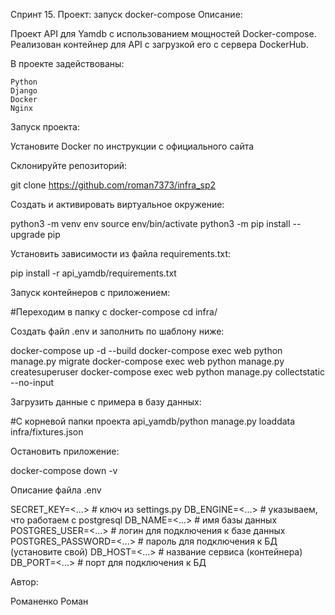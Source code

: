 Спринт 15. Проект: запуск docker-compose
Описание:

Проект API для Yamdb с использованием мощностей Docker-compose. Реализован контейнер для API с загрузкой его с сервера DockerHub.

В проекте задействованы:

    Python
    Django
    Docker
    Nginx

Запуск проекта:

Установите Docker по инструкции с официального сайта

Склонируйте репозиторий:

git clone https://github.com/roman7373/infra_sp2

Cоздать и активировать виртуальное окружение:

python3 -m venv env
source env/bin/activate
python3 -m pip install --upgrade pip

Установить зависимости из файла requirements.txt:

pip install -r api_yamdb/requirements.txt

Запуск контейнеров с приложением:

#Переходим в папку с docker-compose
cd infra/

Создать файл .env и заполнить по шаблону ниже:

docker-compose up -d --build
docker-compose exec web python manage.py migrate
docker-compose exec web python manage.py createsuperuser
docker-compose exec web python manage.py collectstatic --no-input

Загрузить данные с примера в базу данных:

#С корневой папки проекта
api_yamdb/python manage.py loaddata infra/fixtures.json

Остановить приложение:

docker-compose down -v

Описание файла .env

SECRET_KEY=<...> # ключ из settings.py
DB_ENGINE=<...> # указываем, что работаем с postgresql
DB_NAME=<...> # имя базы данных
POSTGRES_USER=<...> # логин для подключения к базе данных
POSTGRES_PASSWORD=<...> # пароль для подключения к БД (установите свой)
DB_HOST=<...> # название сервиса (контейнера)
DB_PORT=<...> # порт для подключения к БД

Автор:

Романенко Роман